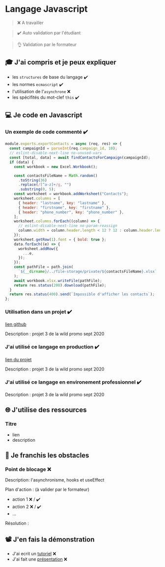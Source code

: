 # Langage Javascript

> ❌ A travailler

> ✔️ Auto validation par l'étudiant

> 👌 Validation par le formateur

## 🎓 J'ai compris et je peux expliquer

- les `structures` de base du langage ✔️
- les normes `ecmascript` ✔️
- l'utilisation de l'`asynchrone` ❌
- les spécifités du mot-clef `this` ✔️

## 💻 Je code en Javascript

### Un exemple de code commenté ✔️

```javascript
module.exports.exportContacts = async (req, res) => {
  const campaignId = parseInt(req.campaign_id, 10);
  // eslint-disable-next-line no-unused-vars
  const [total, data] = await findContactsForCampaign(campaignId);
  if (data) {
    const workbook = new Excel.Workbook();

    const contactsFileName = Math.random()
      .toString(36)
      .replace(/[^a-z]+/g, "")
      .substring(0, 5);
    const worksheet = workbook.addWorksheet("Contacts");
    worksheet.columns = [
      { header: "lastname", key: "lastname" },
      { header: "firstname", key: "firstname" },
      { header: "phone_number", key: "phone_number" },
    ];
    worksheet.columns.forEach((column) => {
      // eslint-disable-next-line no-param-reassign
      column.width = column.header.length < 12 ? 12 : column.header.length;
    });
    worksheet.getRow(1).font = { bold: true };
    data.forEach((e) => {
      worksheet.addRow({
        ...e,
      });
    });
    const pathFile = path.join(
      `${__dirname}/../file-storage/private/${contactsFileName}.xlsx`
    );
    await workbook.xlsx.writeFile(pathFile);
    return res.status(200).download(pathFile);
  }
  return res.status(400).send(`Impossible d'afficher les contacts`);
};
```

### Utilisation dans un projet ✔️

[lien github](https://github.com/WildCodeSchool/lyon-js-sept2020-p3-lafrica-api)

Description : projet 3 de la wild promo sept 2020

### J'ai utilisé ce langage en production ✔️

[lien du projet](https://github.com/WildCodeSchool/lyon-js-sept2020-p3-lafrica-api)

Description : projet 3 de la wild promo sept 2020

### J'ai utilisé ce langage en environement professionnel ✔️

Description : projet 3 de la wild promo sept 2020

## 🌐 J'utilise des ressources

### Titre

- lien
- description

## 🚧 Je franchis les obstacles

### Point de blocage ❌

Description: l'asynchronisme, hooks et useEffect

Plan d'action : (à valider par le formateur)

- action 1 ❌ / ✔️
- action 2 ❌ / ✔️
- ...

Résolution :

## 📽️ J'en fais la démonstration

- J'ai ecrit un [tutoriel](...) ❌
- J'ai fait une [présentation](...) ❌
